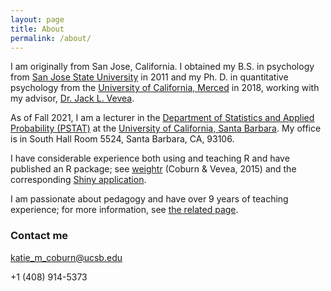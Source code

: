 ```yaml
---
layout: page
title: About
permalink: /about/
---
```


I am originally from San Jose, California. I obtained my B.S. in psychology from [San Jose State University](http://www.sjsu.edu/) in 2011 and my Ph. D. in quantitative psychology from the [University of California, Merced](https://www.ucmerced.edu/) in 2018, working with my advisor, [Dr. Jack L. Vevea](http://faculty.ucmerced.edu/jvevea/).

As of Fall 2021, I am a lecturer in the [Department of Statistics and Applied Probability (PSTAT)](https://www.pstat.ucsb.edu/) at the [University of California, Santa Barbara](https://www.ucsb.edu/). My office is in South Hall Room 5524, Santa Barbara, CA, 93106.

<!-- In July 2019, I was hired as a postdoctoral fellow working with the [STEPP (Statistics for Evidence-Based Policy and Practice) Center](https://stepp.center/) at [Northwestern University](https://www.northwestern.edu/). I work with Drs. [Beth Tipton](https://twitter.com/stats_tipton) and [Larry Hedges](https://www.statistics.northwestern.edu/people/faculty/larry-hedges.html). My office is in Room 201, 617 Library Place, Evanston, IL, 60208. -->

I have considerable experience both using and teaching R and have published an R package; see [weightr](https://cran.r-project.org/web/packages/weightr/index.html) (Coburn & Vevea, 2015) and the corresponding [Shiny application](https://vevealab.shinyapps.io/WeightFunctionModel/).

I am passionate about pedagogy and have over 9 years of teaching experience; for more information, see [the related page](https://katiecoburn.github.io/teaching/).

### Contact me

[katie_m_coburn@ucsb.edu](mailto:katie_m_coburn@ucsb.edu)

+1 (408) 914-5373
